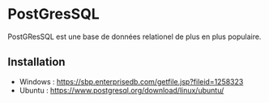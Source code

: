 # PostGresSQL

PostGResSQL est une base de données relationel de plus en plus populaire.

## Installation

- Windows : https://sbp.enterprisedb.com/getfile.jsp?fileid=1258323
- Ubuntu : https://www.postgresql.org/download/linux/ubuntu/
